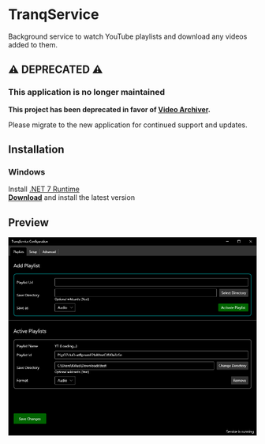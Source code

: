 # TranqService
Background service to watch YouTube playlists and download any videos added to them.

## ⚠️ DEPRECATED ⚠️

### This application is no longer maintained

**This project has been deprecated in favor of [Video Archiver](https://github.com/NotCoffee418/videoarchiver).**

Please migrate to the new application for continued support and updates.

## Installation
### Windows

Install [.NET 7 Runtime](https://dotnet.microsoft.com/en-us/download/dotnet/7.0)  
**[Download](https://s3.eu-central-1.amazonaws.com/tranqservice-deploy/TranqServiceInstaller.exe)** and install the latest version

## Preview
[![Preview of the TranqService configuration app](https://raw.githubusercontent.com/NotCoffee418/TranqService/main/media/tranqservice-demo.png)](https://raw.githubusercontent.com/NotCoffee418/TranqService/main/media/tranqservice-demo.png)
